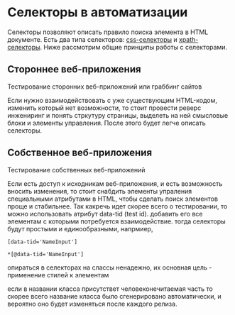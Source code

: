 # Селекторы в автоматизации
Селекторы позволяют описать правило поиска элемента в HTML документе. Есть два типа селекторов: [css-селекторы](Selector/CssSelector.md) и [xpath-селекторы](Selector/XPathSelector.md). Ниже рассмотрим общие принципы работы с селекторами.

## Стороннее веб-приложения

Тестирование сторонних веб-приложений или граббинг сайтов

Если нужно взаимодействовать с уже существующим HTML-кодом, изменить который нет возможности, то стоит провести реверс инжениринг и понять стркутуру страницы, выделеть на ней смысловые блоки и элементы управления. После этого будет легче описать селекторы.


## Собственное веб-приложения

Тестирование собственных веб-приложений

Если есть доступ к исходникам веб-приложения, и есть возможность вносить изменения, то стоит снабдить элементы упраления специальными атрибутами в HTML, чтобы сделать поиск элементов проще и стабильнее. Так какречь идет скорее всего о тестировании, то можно использовать атрибут data-tid (test id). добавить его все элементам с которыми потребуется взаимодействие. тогда селекторы будут простыми и единообразными, напрмиер, 

```
[data-tid='NameInput']
```

```
*[@data-tid='NameInput']
```

опираться в селекторах на слассы ненадежно, их основная цель - применение стилей к элементам

если в названии класса присутствет человеконечитаемая часть то скорее всего название класса было сгенерировано автоматически, и вероятно оно будет изменяться после каждого релиза.